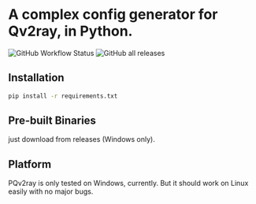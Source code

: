 # A complex config generator for Qv2ray, in Python.

![GitHub Workflow Status](https://img.shields.io/github/workflow/status/cangyin/PQv2ray/pack%20python%20script?logo=GitHub&style=flat-square)
![GitHub all releases](https://img.shields.io/github/downloads/cangyin/PQv2ray/total?style=flat-square)

## Installation
```cmd
pip install -r requirements.txt
```

## Pre-built Binaries
just download from releases (Windows only).

## Platform
PQv2ray is only tested on Windows, currently. But it should work on Linux easily with no major bugs.
